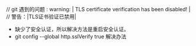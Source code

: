// git 遇到的问题 : warning: | TLS certificate verification has been disabled! |
//  警告：|TLS证书验证已禁用|
- 缺少了安全认证，所以解决方法是重启安全认证。
- git config --global http.sslVerify true    解决办法
